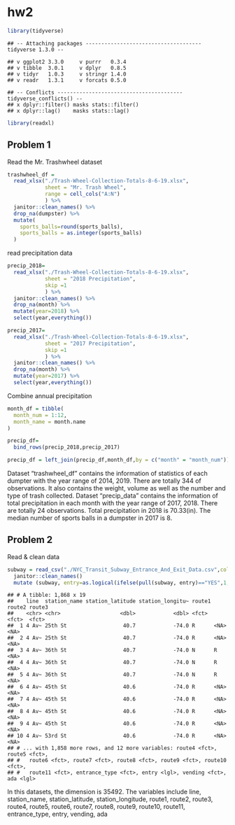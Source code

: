 hw2
================

``` r
library(tidyverse)
```

    ## -- Attaching packages ------------------------------------- tidyverse 1.3.0 --

    ## v ggplot2 3.3.0     v purrr   0.3.4
    ## v tibble  3.0.1     v dplyr   0.8.5
    ## v tidyr   1.0.3     v stringr 1.4.0
    ## v readr   1.3.1     v forcats 0.5.0

    ## -- Conflicts ---------------------------------------- tidyverse_conflicts() --
    ## x dplyr::filter() masks stats::filter()
    ## x dplyr::lag()    masks stats::lag()

``` r
library(readxl)
```

## Problem 1

Read the Mr. Trashwheel dataset

``` r
trashwheel_df = 
  read_xlsx("./Trash-Wheel-Collection-Totals-8-6-19.xlsx",
            sheet = "Mr. Trash Wheel",
            range = cell_cols("A:N")
            ) %>% 
  janitor::clean_names() %>% 
  drop_na(dumpster) %>% 
  mutate(
    sports_balls=round(sports_balls),
    sports_balls = as.integer(sports_balls)
  )
```

read precipitation data

``` r
precip_2018=
  read_xlsx("./Trash-Wheel-Collection-Totals-8-6-19.xlsx",
            sheet = "2018 Precipitation",
            skip =1
            ) %>% 
  janitor::clean_names() %>% 
  drop_na(month) %>% 
  mutate(year=2018) %>% 
  select(year,everything())

precip_2017=
  read_xlsx("./Trash-Wheel-Collection-Totals-8-6-19.xlsx",
            sheet = "2017 Precipitation",
            skip =1
            ) %>% 
  janitor::clean_names() %>% 
  drop_na(month) %>% 
  mutate(year=2017) %>% 
  select(year,everything())
```

Combine annual precipitation

``` r
month_df = tibble(
  month_num = 1:12,
  month_name = month.name
)

precip_df=
  bind_rows(precip_2018,precip_2017)

precip_df = left_join(precip_df,month_df,by = c("month" = "month_num"))
```

Dataset “trashwheel\_df” contains the information of statistics of each
dumpter with the year range of 2014, 2019. There are totally 344 of
observations. It also contains the weight, volume as well as the number
and type of trash collected. Dataset “precip\_data” contains the
information of total precipitation in each month with the year range of
2017, 2018. There are totally 24 observations. Total precipitation in
2018 is 70.33(in). The median number of sports balls in a dumpster in
2017 is 8.

## Problem 2

Read & clean data

``` r
subway = read_csv("./NYC_Transit_Subway_Entrance_And_Exit_Data.csv",col_types = '-ccnnffffffffffffc-f--l---------') %>% 
  janitor::clean_names()
  mutate (subway, entry=as.logical(ifelse(pull(subway, entry)=="YES",1, 0))) 
```

    ## # A tibble: 1,868 x 19
    ##    line  station_name station_latitude station_longitu~ route1 route2 route3
    ##    <chr> <chr>                   <dbl>            <dbl> <fct>  <fct>  <fct> 
    ##  1 4 Av~ 25th St                  40.7            -74.0 R      <NA>   <NA>  
    ##  2 4 Av~ 25th St                  40.7            -74.0 R      <NA>   <NA>  
    ##  3 4 Av~ 36th St                  40.7            -74.0 N      R      <NA>  
    ##  4 4 Av~ 36th St                  40.7            -74.0 N      R      <NA>  
    ##  5 4 Av~ 36th St                  40.7            -74.0 N      R      <NA>  
    ##  6 4 Av~ 45th St                  40.6            -74.0 R      <NA>   <NA>  
    ##  7 4 Av~ 45th St                  40.6            -74.0 R      <NA>   <NA>  
    ##  8 4 Av~ 45th St                  40.6            -74.0 R      <NA>   <NA>  
    ##  9 4 Av~ 45th St                  40.6            -74.0 R      <NA>   <NA>  
    ## 10 4 Av~ 53rd St                  40.6            -74.0 R      <NA>   <NA>  
    ## # ... with 1,858 more rows, and 12 more variables: route4 <fct>, route5 <fct>,
    ## #   route6 <fct>, route7 <fct>, route8 <fct>, route9 <fct>, route10 <fct>,
    ## #   route11 <fct>, entrance_type <fct>, entry <lgl>, vending <fct>, ada <lgl>

In this datasets, the dimension is 35492. The variables include line,
station\_name, station\_latitude, station\_longitude, route1, route2,
route3, route4, route5, route6, route7, route8, route9, route10,
route11, entrance\_type, entry, vending, ada
